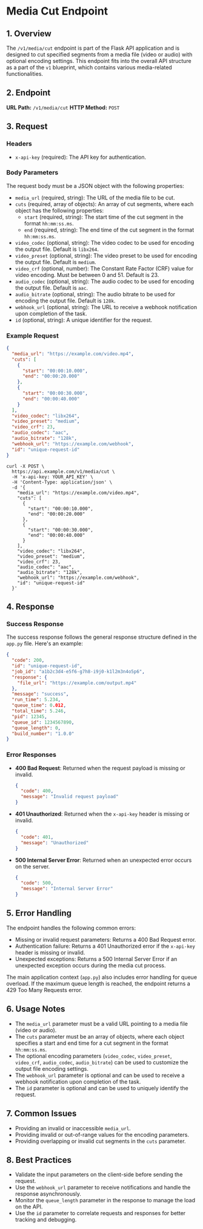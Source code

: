 # Media Cut Endpoint

## 1. Overview

The `/v1/media/cut` endpoint is part of the Flask API application and is designed to cut specified segments from a media file (video or audio) with optional encoding settings. This endpoint fits into the overall API structure as a part of the `v1` blueprint, which contains various media-related functionalities.

## 2. Endpoint

**URL Path:** `/v1/media/cut`
**HTTP Method:** `POST`

## 3. Request

### Headers

- `x-api-key` (required): The API key for authentication.

### Body Parameters

The request body must be a JSON object with the following properties:

- `media_url` (required, string): The URL of the media file to be cut.
- `cuts` (required, array of objects): An array of cut segments, where each object has the following properties:
  - `start` (required, string): The start time of the cut segment in the format `hh:mm:ss.ms`.
  - `end` (required, string): The end time of the cut segment in the format `hh:mm:ss.ms`.
- `video_codec` (optional, string): The video codec to be used for encoding the output file. Default is `libx264`.
- `video_preset` (optional, string): The video preset to be used for encoding the output file. Default is `medium`.
- `video_crf` (optional, number): The Constant Rate Factor (CRF) value for video encoding. Must be between 0 and 51. Default is 23.
- `audio_codec` (optional, string): The audio codec to be used for encoding the output file. Default is `aac`.
- `audio_bitrate` (optional, string): The audio bitrate to be used for encoding the output file. Default is `128k`.
- `webhook_url` (optional, string): The URL to receive a webhook notification upon completion of the task.
- `id` (optional, string): A unique identifier for the request.

### Example Request

```json
{
  "media_url": "https://example.com/video.mp4",
  "cuts": [
    {
      "start": "00:00:10.000",
      "end": "00:00:20.000"
    },
    {
      "start": "00:00:30.000",
      "end": "00:00:40.000"
    }
  ],
  "video_codec": "libx264",
  "video_preset": "medium",
  "video_crf": 23,
  "audio_codec": "aac",
  "audio_bitrate": "128k",
  "webhook_url": "https://example.com/webhook",
  "id": "unique-request-id"
}
```

```
curl -X POST \
  https://api.example.com/v1/media/cut \
  -H 'x-api-key: YOUR_API_KEY' \
  -H 'Content-Type: application/json' \
  -d '{
    "media_url": "https://example.com/video.mp4",
    "cuts": [
      {
        "start": "00:00:10.000",
        "end": "00:00:20.000"
      },
      {
        "start": "00:00:30.000",
        "end": "00:00:40.000"
      }
    ],
    "video_codec": "libx264",
    "video_preset": "medium",
    "video_crf": 23,
    "audio_codec": "aac",
    "audio_bitrate": "128k",
    "webhook_url": "https://example.com/webhook",
    "id": "unique-request-id"
  }'
```

## 4. Response

### Success Response

The success response follows the general response structure defined in the `app.py` file. Here's an example:

```json
{
  "code": 200,
  "id": "unique-request-id",
  "job_id": "a1b2c3d4-e5f6-g7h8-i9j0-k1l2m3n4o5p6",
  "response": {
    "file_url": "https://example.com/output.mp4"
  },
  "message": "success",
  "run_time": 5.234,
  "queue_time": 0.012,
  "total_time": 5.246,
  "pid": 12345,
  "queue_id": 1234567890,
  "queue_length": 0,
  "build_number": "1.0.0"
}
```

### Error Responses

- **400 Bad Request**: Returned when the request payload is missing or invalid.

  ```json
  {
    "code": 400,
    "message": "Invalid request payload"
  }
  ```

- **401 Unauthorized**: Returned when the `x-api-key` header is missing or invalid.

  ```json
  {
    "code": 401,
    "message": "Unauthorized"
  }
  ```

- **500 Internal Server Error**: Returned when an unexpected error occurs on the server.

  ```json
  {
    "code": 500,
    "message": "Internal Server Error"
  }
  ```

## 5. Error Handling

The endpoint handles the following common errors:

- Missing or invalid request parameters: Returns a 400 Bad Request error.
- Authentication failure: Returns a 401 Unauthorized error if the `x-api-key` header is missing or invalid.
- Unexpected exceptions: Returns a 500 Internal Server Error if an unexpected exception occurs during the media cut process.

The main application context (`app.py`) also includes error handling for queue overload. If the maximum queue length is reached, the endpoint returns a 429 Too Many Requests error.

## 6. Usage Notes

- The `media_url` parameter must be a valid URL pointing to a media file (video or audio).
- The `cuts` parameter must be an array of objects, where each object specifies a start and end time for a cut segment in the format `hh:mm:ss.ms`.
- The optional encoding parameters (`video_codec`, `video_preset`, `video_crf`, `audio_codec`, `audio_bitrate`) can be used to customize the output file encoding settings.
- The `webhook_url` parameter is optional and can be used to receive a webhook notification upon completion of the task.
- The `id` parameter is optional and can be used to uniquely identify the request.

## 7. Common Issues

- Providing an invalid or inaccessible `media_url`.
- Providing invalid or out-of-range values for the encoding parameters.
- Providing overlapping or invalid cut segments in the `cuts` parameter.

## 8. Best Practices

- Validate the input parameters on the client-side before sending the request.
- Use the `webhook_url` parameter to receive notifications and handle the response asynchronously.
- Monitor the `queue_length` parameter in the response to manage the load on the API.
- Use the `id` parameter to correlate requests and responses for better tracking and debugging.